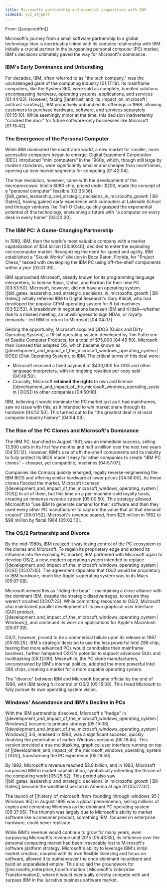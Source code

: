 ```yaml
---
title: Microsofts partnership and eventual competition with IBM
videoId: ycI_xXjpElY
---
```


From: [[acquiredfm]] <br/> 

Microsoft's journey from a small software partnership to a global technology titan is inextricably linked with its complex relationship with IBM. Initially a crucial partner in the burgeoning personal computer (PC) market, IBM's decisions ultimately paved the way for Microsoft's dominance.

### IBM's Early Dominance and Unbundling

For decades, IBM, often referred to as "the tech company," was the unchallenged giant of the computing industry [01:17:19]. Its mainframe computers, like the System 360, were sold as complete, bundled solutions encompassing hardware, operating systems, applications, and services [01:44:03]. However, facing [[antitrust_and_its_impact_on_microsoft | antitrust scrutiny]], IBM proactively unbundled its offerings in 1968, allowing customers to purchase hardware, software, and services separately [01:15:10]. While seemingly minor at the time, this decision inadvertently "cracked the door" for future software-only businesses like Microsoft [01:15:42].

### The Emergence of the Personal Computer

While IBM dominated the mainframe world, a new market for smaller, more accessible computers began to emerge. Digital Equipment Corporation (DEC) introduced "mini computers" in the 1960s, which, though still large by modern standards, were significantly smaller and cheaper than mainframes, opening up new market segments for computing [01:42:04].

The true revolution, however, came with the development of the microprocessor. Intel's 8080 chip, priced under $200, made the concept of a "personal computer" feasible [03:35:36]. [[bill_gates_leadership_and_strategic_decisions_in_microsofts_growth | Bill Gates]], having gained early experience with computers at Lakeside School and through ventures like Traf-O-Data, quickly grasped the exponential potential of this technology, envisioning a future with "a computer on every desk in every home" [03:20:20].

### The IBM PC: A Game-Changing Partnership

In 1980, IBM, then the world's most valuable company with a market capitalization of $34 billion [03:40:40], decided to enter the exploding microcomputer market. Recognizing the need for speed and agility, IBM established a "Skunk Works" division in Boca Raton, Florida, for "Project Chess," tasked with developing the IBM PC using off-the-shelf components within a year [03:31:39].

IBM approached Microsoft, already known for its programming language interpreters, to license Basic, Cobol, and Fortran for their new PC [03:53:50]. Microsoft, however, did not have an operating system. [[bill_gates_leadership_and_strategic_decisions_in_microsofts_growth | Bill Gates]] initially referred IBM to Digital Research's Gary Kildall, who had developed the popular CP/M operating system for 8-bit machines [03:52:53]. A breakdown in negotiations between IBM and Kildall—whether due to a missed meeting, an unwillingness to sign NDAs, or royalty demands—led IBM to return to Microsoft [04:04:07].

Seizing the opportunity, Microsoft acquired QDOS (Quick and Dirty Operating System), a 16-bit operating system developed by Tim Patterson of Seattle Computer Products, for a total of $75,000 [04:49:50]. Microsoft then licensed this adapted OS, which became known as [[development_and_impact_of_the_microsoft_windows_operating_system | DOS]] (Disk Operating System), to IBM. The critical terms of this deal were:

*   Microsoft received a fixed payment of $430,000 for DOS and other language interpreters, with no ongoing royalties per copy sold [04:48:50].
*   Crucially, Microsoft **retained the rights** to own and license [[development_and_impact_of_the_microsoft_windows_operating_system | DOS]] to other companies [04:50:10].

IBM, believing it would dominate the PC market just as it had mainframes, saw no issue with this, as it intended to win market share through its hardware [04:52:50]. This turned out to be "the greatest deal in at least computer industry history" [04:54:08].

### The Rise of the PC Clones and Microsoft's Dominance

The IBM PC, launched in August 1981, was an immediate success, selling 13,500 units in its first few months and half a million over the next two years [04:55:12]. However, IBM's use of off-the-shelf components and its inability to fully protect its BIOS made it easy for other companies to create "IBM PC clones" – cheaper, yet compatible, machines [04:57:07].

Companies like Compaq quickly emerged, legally reverse-engineering the IBM BIOS and offering similar hardware at lower prices [04:58:00]. As these clones flooded the market, Microsoft licensed [[development_and_impact_of_the_microsoft_windows_operating_system | DOS]] to all of them, but this time on a per-machine-sold royalty basis, creating an immense revenue stream [05:00:50]. This strategy allowed Microsoft to "use IBM to generate demand for their software and then they used every other PC manufacturer to capture the value that all that demand created" [05:01:52]. Microsoft's revenue soared, from $25 million in 1982 to $98 million by fiscal 1984 [05:02:10].

### The OS/2 Partnership and Divorce

By the mid-1980s, IBM realized it was losing control of the PC ecosystem to the clones and Microsoft. To regain its proprietary edge and extend its influence into the evolving PC market, IBM partnered with Microsoft again to develop OS/2, a new, modern operating system intended to replace [[development_and_impact_of_the_microsoft_windows_operating_system | DOS]] [05:07:05]. The agreement stipulated that OS/2 would be proprietary to IBM hardware, much like Apple's operating system was to its Macs [05:07:08].

Microsoft viewed this as "riding the bear" – maintaining a close alliance with the dominant IBM, despite the strategic disadvantages, to ensure they weren't crushed [05:07:23]. While committing resources to OS/2, Microsoft also maintained parallel development of its own graphical user interface (GUI) product, [[development_and_impact_of_the_microsoft_windows_operating_system | Windows]], and continued its work on applications for Apple's Macintosh [05:07:39].

OS/2, however, proved to be a commercial failure upon its release in 1987 [05:08:25]. IBM's strategic decision to use the less powerful Intel 286 chip, fearing that more advanced PCs would cannibalize their mainframe business, further hampered OS/2's potential to support advanced GUIs and multitasking [05:12:00]. Meanwhile, the PC clone manufacturers, unconstrained by IBM's internal politics, adopted the more powerful Intel 386 chips, creating a market for a more capable operating system.

The "divorce" between IBM and Microsoft became official by the end of 1990, with IBM taking full control of OS/2 [05:15:08]. This freed Microsoft to fully pursue its own operating system vision.

### Windows' Ascendance and IBM's Decline in PCs

With the IBM partnership dissolved, Microsoft's "hedge" in [[development_and_impact_of_the_microsoft_windows_operating_system | Windows]] became its primary strategy [05:15:08]. [[development_and_impact_of_the_microsoft_windows_operating_system | Windows]] 3.0, released in 1990, was a significant success, quickly doubling the penetration of earlier Windows versions [05:18:45]. This version provided a true multitasking, graphical user interface running on top of [[development_and_impact_of_the_microsoft_windows_operating_system | DOS]], transforming the PC experience [05:19:50].

By 1992, Microsoft's revenue reached $2.8 billion, and in 1993, Microsoft surpassed IBM in market capitalization, symbolically inheriting the throne of the computing world [05:25:52]. This period also saw [[bill_gates_leadership_and_strategic_decisions_in_microsofts_growth | Bill Gates]] become the wealthiest person in America at age 31 [05:27:02].

The launch of [[history_of_microsoft_from_founding_through_windows_95 | Windows 95]] in August 1995 was a global phenomenon, selling millions of copies and cementing Windows as the dominant PC operating system [05:37:05]. This triumph was largely due to Microsoft's ability to market software like a consumer product, something IBM, focused on enterprise hardware, could never replicate.

While IBM's revenue would continue to grow for many years, even surpassing Microsoft's revenue until 2015 [05:43:35], its influence over the personal computing market had been irrevocably lost to Microsoft's software platform strategy. Microsoft's ability to leverage IBM's initial market creation, coupled with its own flexible licensing and focus on software, allowed it to outmaneuver the once-dominant incumbent and build an unparalleled empire. This also laid the groundwork for [[microsofts_enterprise_transformation | Microsoft's Enterprise Transformation]], where it would eventually directly compete with and surpass IBM in the lucrative business software market.
